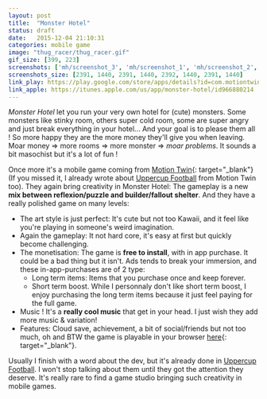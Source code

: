 ```yaml
---
layout: post
title:  "Monster Hotel"
status: draft
date:   2015-12-04 21:10:31
categories: mobile game
image: "thug_racer/thug_racer.gif"
gif_size: [399, 223]
screenshots: ['mh/screenshot_3', 'mh/screenshot_1', 'mh/screenshot_2', 'mh/screenshot_0']
screenshots_size: [2391, 1440, 2391, 1440, 2392, 1440, 2391, 1440]
link_play: https://play.google.com/store/apps/details?id=com.motiontwin.monsterhotel
link_apple: https://itunes.apple.com/us/app/monster-hotel/id966880214
---
```

*Monster Hotel* let you run your very own hotel for (cute) monsters. Some monsters like stinky room, others super cold room, some are super angry and just break everything in your hotel... And your goal is to please them all ! So more happy they are the more money they'll give you when leaving.<!--more--> Moar money => more rooms => more monster => *moar problems*. It sounds a bit masochist but it's a lot of fun !

Once more it's a mobile game coming from [Motion Twin](https://motion-twin.com/){: target="_blank"} (If you missed it, I already wrote about [Uppercup Football]({{site.baseurl}}/mobile/game/2015/08/09/uppercup-football.html) from Motion Twin too).
They again bring creativity in Monster Hotel: The gameplay is a new **mix between reflexion/puzzle and builder/fallout shelter**. And they have a really polished game on many levels:

 * The art style is just perfect: It's cute but not too Kawaii, and it feel like you're playing in someone's weird imagination.
 * Again the gameplay: It not hard core, it's easy at first but quickly become challenging.
 * The monetisation: The game is **free to install**, with in app purchase. It could be a bad thing but it isn't. Ads tends to break your immersion, and these in-app-purchases are of 2 type:
   * Long term items: Items that you purchase once and keep forever.
   * Short term boost.
   While I personnaly don't like short term boost, I enjoy purchasing the long term items because it just feel paying for the full game.
 * Music ! It's a **really cool music** that get in your head. I just wish they add more music & variation!
 * Features: Cloud save, achievement, a bit of social/friends but not too much, oh and BTW the game is playable in your browser [here](http://monster-hotel.net/){: target="_blank"}.

Usually I finish with a word about the dev, but it's already done in [Uppercup Football]({{site.baseurl}}/mobile/game/2015/08/09/uppercup-football.html). I won't stop talking about them until they got the attention they deserve. It's really rare to find a game studio bringing such creativity in mobile games.